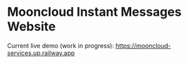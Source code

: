 # Mooncloud Instant Messages Website
Current live demo (work in progress): https://mooncloud-services.up.railway.app